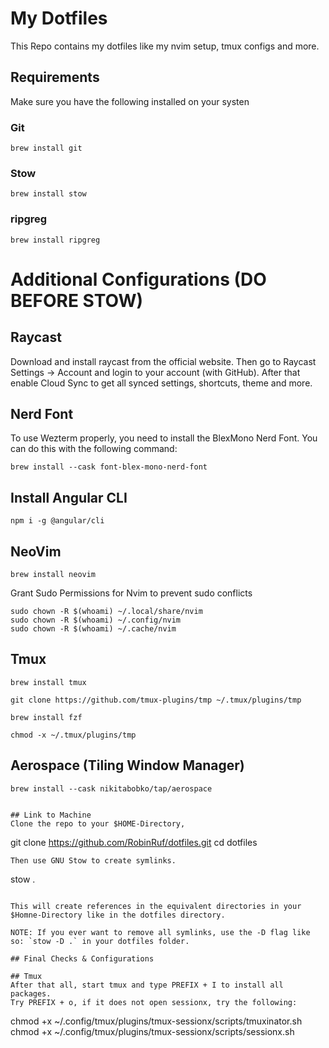 # My Dotfiles

This Repo contains my dotfiles like my nvim setup, tmux configs and more.

## Requirements
Make sure you have the following installed on your systen

### Git
```
brew install git
```

### Stow
```
brew install stow
```

### ripgreg

```
brew install ripgreg
```

# Additional Configurations (DO BEFORE STOW)
## Raycast
Download and install raycast from the official website.
Then go to Raycast Settings -> Account and login to your account (with GitHub). After that enable Cloud Sync to get all synced settings, shortcuts, theme and more.

## Nerd Font
To use Wezterm properly, you need to install the BlexMono Nerd Font. You can do this with the following command: 
```
brew install --cask font-blex-mono-nerd-font
```

## Install Angular CLI

```
npm i -g @angular/cli
```

## NeoVim

```
brew install neovim
```
Grant Sudo Permissions for Nvim to prevent sudo conflicts

```
sudo chown -R $(whoami) ~/.local/share/nvim
sudo chown -R $(whoami) ~/.config/nvim
sudo chown -R $(whoami) ~/.cache/nvim
```
## Tmux

```
brew install tmux
```

```
git clone https://github.com/tmux-plugins/tmp ~/.tmux/plugins/tmp
```

```
brew install fzf
```

```
chmod -x ~/.tmux/plugins/tmp
```

## Aerospace (Tiling Window Manager)
```
brew install --cask nikitabobko/tap/aerospace
```
```

## Link to Machine
Clone the repo to your $HOME-Directory,
```
git clone https://github.com/RobinRuf/dotfiles.git
cd dotfiles
```
Then use GNU Stow to create symlinks.
```
stow .
```

This will create references in the equivalent directories in your $Homne-Directory like in the dotfiles directory.

NOTE: If you ever want to remove all symlinks, use the -D flag like so: `stow -D .` in your dotfiles folder.

## Final Checks & Configurations

## Tmux
After that all, start tmux and type PREFIX + I to install all packages.
Try PREFIX + o, if it does not open sessionx, try the following:

```
chmod +x ~/.config/tmux/plugins/tmux-sessionx/scripts/tmuxinator.sh
chmod +x ~/.config/tmux/plugins/tmux-sessionx/scripts/sessionx.sh
```
